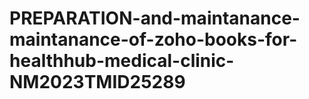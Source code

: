 # PREPARATION-and-maintanance-maintanance-of-zoho-books-for-healthhub-medical-clinic-NM2023TMID25289